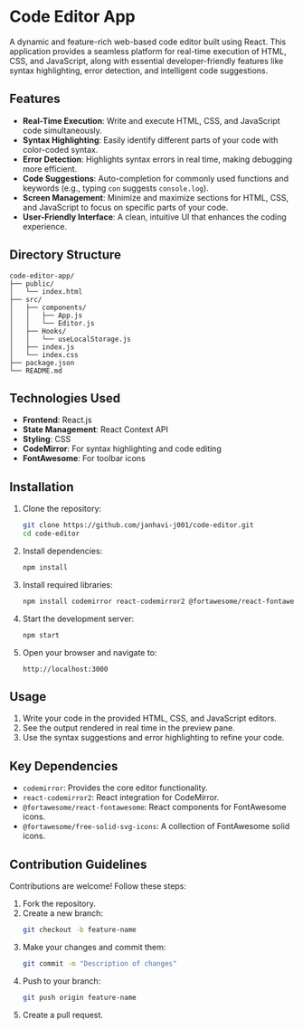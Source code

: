 # Code Editor App

A dynamic and feature-rich web-based code editor built using React. This application provides a seamless platform for real-time execution of HTML, CSS, and JavaScript, along with essential developer-friendly features like syntax highlighting, error detection, and intelligent code suggestions.

## Features

- **Real-Time Execution**: Write and execute HTML, CSS, and JavaScript code simultaneously.
- **Syntax Highlighting**: Easily identify different parts of your code with color-coded syntax.
- **Error Detection**: Highlights syntax errors in real time, making debugging more efficient.
- **Code Suggestions**: Auto-completion for commonly used functions and keywords (e.g., typing `con` suggests `console.log`).
- **Screen Management**: Minimize and maximize sections for HTML, CSS, and JavaScript to focus on specific parts of your code.
- **User-Friendly Interface**: A clean, intuitive UI that enhances the coding experience.

## Directory Structure

```
code-editor-app/
├── public/
│   └── index.html
├── src/
│   ├── components/
│   │   ├── App.js
│   │   └── Editor.js
│   ├── Hooks/
│   │   └── useLocalStorage.js
│   ├── index.js
│   └── index.css
├── package.json
└── README.md
```

## Technologies Used

- **Frontend**: React.js
- **State Management**: React Context API
- **Styling**: CSS
- **CodeMirror**: For syntax highlighting and code editing
- **FontAwesome**: For toolbar icons

## Installation

1. Clone the repository:
   ```bash
   git clone https://github.com/janhavi-j001/code-editor.git
   cd code-editor
   ```

2. Install dependencies:
   ```bash
   npm install
   ```

3. Install required libraries:
   ```bash
   npm install codemirror react-codemirror2 @fortawesome/react-fontawesome @fortawesome/free-solid-svg-icons
   ```

4. Start the development server:
   ```bash
   npm start
   ```

5. Open your browser and navigate to:
   ```
   http://localhost:3000
   ```

## Usage

1. Write your code in the provided HTML, CSS, and JavaScript editors.
2. See the output rendered in real time in the preview pane.
3. Use the syntax suggestions and error highlighting to refine your code.

## Key Dependencies

- `codemirror`: Provides the core editor functionality.
- `react-codemirror2`: React integration for CodeMirror.
- `@fortawesome/react-fontawesome`: React components for FontAwesome icons.
- `@fortawesome/free-solid-svg-icons`: A collection of FontAwesome solid icons.

## Contribution Guidelines

Contributions are welcome! Follow these steps:

1. Fork the repository.
2. Create a new branch:
   ```bash
   git checkout -b feature-name
   ```
3. Make your changes and commit them:
   ```bash
   git commit -m "Description of changes"
   ```
4. Push to your branch:
   ```bash
   git push origin feature-name
   ```
5. Create a pull request.
